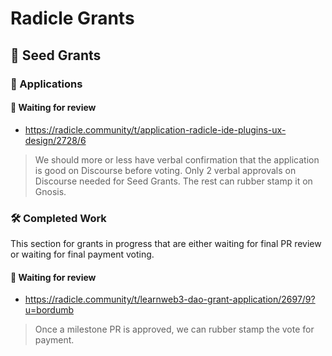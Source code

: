 # Radicle Grants

## 🌱 Seed Grants 

### 📝 Applications 

#### 🧐 Waiting for review
* https://radicle.community/t/application-radicle-ide-plugins-ux-design/2728/6

> We should more or less have verbal confirmation that the application is good on Discourse before voting. Only 2 verbal approvals on Discourse needed for Seed Grants. The rest can rubber stamp it on Gnosis.

### 🛠️ Completed Work

This section for grants in progress that are either waiting for final PR review or waiting for final payment voting.

#### 🧐 Waiting for review
* https://radicle.community/t/learnweb3-dao-grant-application/2697/9?u=bordumb

> Once a milestone PR is approved, we can rubber stamp the vote for payment.
